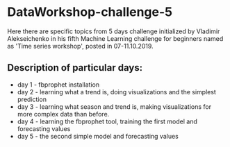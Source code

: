 # DataWorkshop-challenge-5

Here there are specific topics from 5 days challenge initialized by Vladimir Alekseichenko
in his fifth Machine Learning challenge for beginners named as 'Time series workshop', posted in 07-11.10.2019.

## Description of particular days:

* day 1 - fbprophet installation
* day 2 - learning what a trend is, doing visualizations and the simplest prediction
* day 3 - learning what season and trend is, making visualizations for more complex data than before.
* day 4 - learning the fbprophet tool, training the first model and forecasting values
* day 5 - the second simple model and forecasting values
